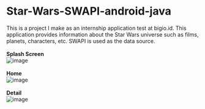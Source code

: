 # Star-Wars-SWAPI-android-java
This is a project I make as an internship application test at bigio.id. This application provides information about the Star Wars universe such as films, planets, characters, etc. SWAPI is used as the data source.
<br><br>
<b> Splash Screen </b>  <br>
![image](https://github.com/queenmo/Star-Wars-android-java-SWAPI/assets/82431817/0174783b-5dfb-4d3e-84b8-451f285c754e) 
<br><br>
<b> Home </b> <br>
![image](https://github.com/queenmo/Star-Wars-android-java-SWAPI/assets/82431817/9374cae1-8d09-44c2-a438-467014343a35) 
<br><br>
<b> Detail </b> <br>
![image](https://github.com/queenmo/Star-Wars-android-java-SWAPI/assets/82431817/676b50e2-e409-4b84-bff7-069481552724) 



